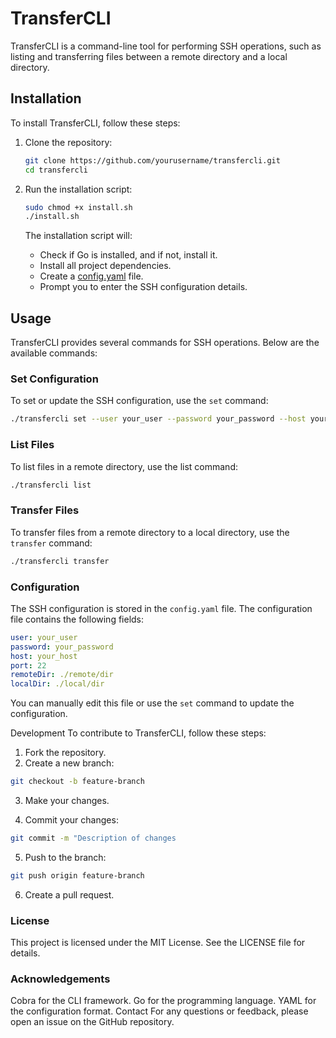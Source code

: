 # TransferCLI

TransferCLI is a command-line tool for performing SSH operations, such as listing and transferring files between a remote directory and a local directory.

## Installation

To install TransferCLI, follow these steps:

1. Clone the repository:

   ```sh
   git clone https://github.com/yourusername/transfercli.git
   cd transfercli
   ```

2. Run the installation script:

   ```sh
   sudo chmod +x install.sh
   ./install.sh
   ```

   The installation script will:

   - Check if Go is installed, and if not, install it.
   - Install all project dependencies.
   - Create a [config.yaml](http://_vscodecontentref_/#%7B%22uri%22%3A%7B%22%24mid%22%3A1%2C%22fsPath%22%3A%22%2Fhome%2Fjulian%2FDeveloper%2Fgo-cli%2Fconfig.yaml%22%2C%22path%22%3A%22%2Fhome%2Fjulian%2FDeveloper%2Fgo-cli%2Fconfig.yaml%22%2C%22scheme%22%3A%22file%22%7D%7D) file.
   - Prompt you to enter the SSH configuration details.

## Usage

TransferCLI provides several commands for SSH operations. Below are the available commands:

### Set Configuration

To set or update the SSH configuration, use the `set` command:

```sh
./transfercli set --user your_user --password your_password --host your_host --port 22 --remoteDir ./remote/dir --localDir ./local/dir
```

### List Files

To list files in a remote directory, use the list command:

```sh
./transfercli list
```

### Transfer Files

To transfer files from a remote directory to a local directory, use the `transfer` command:

```sh
./transfercli transfer
```

### Configuration

The SSH configuration is stored in the `config.yaml` file. The configuration file contains the following fields:

```yaml
user: your_user
password: your_password
host: your_host
port: 22
remoteDir: ./remote/dir
localDir: ./local/dir
```

You can manually edit this file or use the `set` command to update the configuration.

Development
To contribute to TransferCLI, follow these steps:

1. Fork the repository.
2. Create a new branch:

```sh
git checkout -b feature-branch
```

3. Make your changes.

4. Commit your changes:

```sh
git commit -m "Description of changes
```

5. Push to the branch:

```sh
git push origin feature-branch
```

6. Create a pull request.

### License

This project is licensed under the MIT License. See the LICENSE file for details.

### Acknowledgements

Cobra for the CLI framework.
Go for the programming language.
YAML for the configuration format.
Contact
For any questions or feedback, please open an issue on the GitHub repository.
